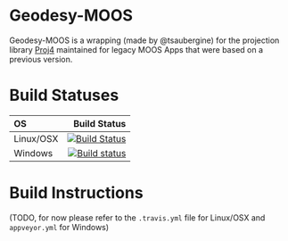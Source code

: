Geodesy-MOOS
============
Geodesy-MOOS is a wrapping (made by @tsaubergine) for the projection library [Proj4](https://github.com/osgeo/proj.4) maintained for legacy MOOS Apps that were based on a previous version.

# Build Statuses
|OS       |Build Status|
|:--------|-----------:|
|Linux/OSX|[![Build Status](https://travis-ci.org/msis/geodesy-moos.svg?branch=wrapping4proj4)](https://travis-ci.org/msis/geodesy-moos)|
|Windows  |[![Build status](https://ci.appveyor.com/api/projects/status/qmf20erbawatb3cl?svg=true)](https://ci.appveyor.com/project/msis/geodesy-moos)|

# Build Instructions
(TODO, for now please refer to the `.travis.yml` file for Linux/OSX and `appveyor.yml` for Windows)